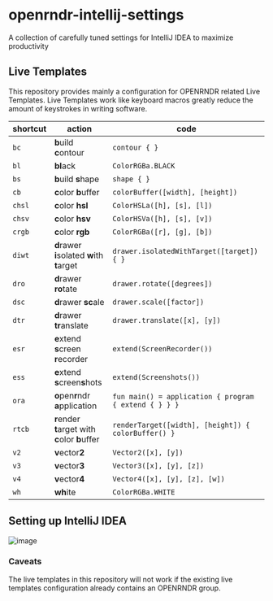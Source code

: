 # openrndr-intellij-settings
A collection of carefully tuned settings for IntelliJ IDEA to maximize productivity

## Live Templates

This repository provides mainly a configuration for OPENRNDR related Live Templates. Live Templates work like keyboard macros greatly reduce the amount of keystrokes in writing software.

| shortcut | action              | code 
-----------|---------------------|---------------
| `bc`     | **b**uild **c**ontour   | `contour { }`
| `bl`     | **bl**ack               | `ColorRGBa.BLACK`
| `bs`     | **b**uild **s**hape     | `shape { }`
| `cb`     | **c**olor **b**uffer    | `colorBuffer([width], [height])`
| `chsl`   | **c**olor **hsl**       | `ColorHSLa([h], [s], [l])`
| `chsv`   | **c**olor **hsv**       | `ColorHSVa([h], [s], [v])`
| `crgb`   | **c**olor **rgb**       | `ColorRGBa([r], [g], [b])`
| `diwt`   | **d**rawer **i**solated **w**ith **t**arget | `drawer.isolatedWithTarget([target]) { }`
| `dro`    | **d**rawer **ro**tate   | `drawer.rotate([degrees])`
| `dsc`    | **d**rawer **sc**ale    | `drawer.scale([factor])`
| `dtr`    | **d**rawer **tr**anslate | `drawer.translate([x], [y])`
| `esr`    | **e**xtend **s**creen **r**ecorder | `extend(ScreenRecorder())`
| `ess`    | **e**xtend **s**creen**s**hots | `extend(Screenshots())`
| `ora`    | **o**pen**r**ndr **a**pplication | `fun main() = application { program { extend { } } }`
| `rtcb`   | **r**ender **t**arget with **c**olor **b**uffer | `renderTarget([width], [height]) { colorBuffer() }`
| `v2`     | **v**ector**2**         | `Vector2([x], [y])`
| `v3`     | **v**ector**3**         | `Vector3([x], [y], [z])`
| `v4`     | **v**ector**4**         | `Vector4([x], [y], [z], [w])`
| `wh`     | **wh**ite               | `ColorRGBa.WHITE`



## Setting up IntelliJ IDEA

![image](https://user-images.githubusercontent.com/983309/143302815-286639e6-6b74-4d31-a397-8b79d2eed37f.png)

### Caveats

The live templates in this repository will not work if the existing live templates configuration already contains an OPENRNDR group.


